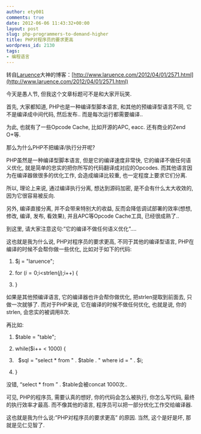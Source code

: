 ```yaml
---
author: ety001
comments: true
date: 2012-06-06 11:43:32+00:00
layout: post
slug: php-programmers-to-demand-higher
title: PHP对程序员的要求更高
wordpress_id: 2130
tags:
- 编程语言
---
```


转自[Laruence](http://www.laruence.com/)大神的博客：[http://www.laruence.com/2012/04/01/2571.html](http://www.laruence.com/2012/04/01/2571.html)

今天是愚人节, 但我这个文章标题可不是和大家开玩笑.

首先, 大家都知道, PHP也是一种编译型脚本语言, 和其他的预编译型语言不同, 它不是编译成中间代码, 然后发布.. 而是每次运行都需要编译..

为此, 也就有了一些Opcode Cache, 比如开源的APC, eacc. 还有商业的Zend O+等.

那么为什么PHP不把编译/执行分开呢?

PHP虽然是一种编译型脚本语言, 但是它的编译速度非常快, 它的编译不做任何语义优化, 就是简单的忠实的把你所写的代码翻译成对应的Opcodes. 而其他语言因为在编译器做很多的优化工作, 会造成编译比较重, 也一定程度上要求它们分离.

所以, 理论上来说, 通过编译执行分离, 想达到源码加密, 是不会有什么太大收效的, 因为它很容易被反向.

另外, 编译直接分离, 并不会带来特别大的收益, 反而会降低调试部署的效率(想想, 修改, 编译, 发布, 看效果), 并且APC等Opcode Cache工具, 已经很成熟了..

到这里, 请大家注意这句:”它的编译不做任何语义优化”….

这也就是我为什么说, PHP对程序员的要求更高, 不同于其他的编译型语言, PHP在编译的时候不会帮你做一些优化, 比如对于如下的代码:




  1. $j = "laruence";


  2. for ($i=0;$i<strlen($j);$i++) {


  3. }


如果是其他预编译语言, 它的编译器也许会帮你做优化, 把strlen提取到前面去, 只做一次就够了. 而对于PHP来说, 它在编译的时候不做任何优化, 也就是说, 你的strlen, 会忠实的被调用8次.

再比如:


  1. $table = "table";


  2. while($i++ < 1000) {


  3.   $sql = "select * from " . $table . " where id = " . $i;


  4. }


没错, “select * from ” . $table会被concat 1000次..

可见, PHP的程序员, 需要认真的想好, 你的代码会怎么被执行, 你怎么写代码, 最终的执行效率才最高. 而不像其他的语言, 程序员可以把一部分优化工作交给编译器.

这也就是我为什么说:”PHP对程序员的要求更高” 的原因. 当然, 这个是好是坏, 那就是见仁见智了.

